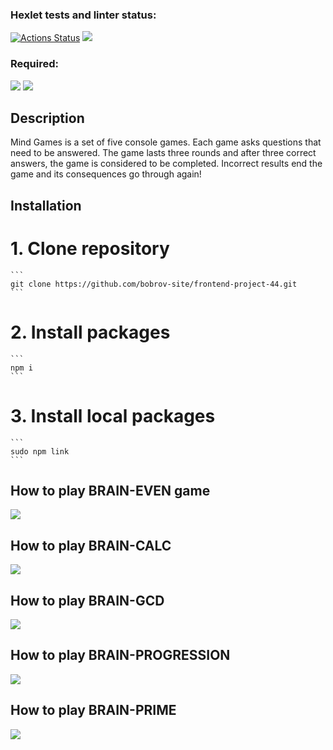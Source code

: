 ### Hexlet tests and linter status:
[![Actions Status](https://github.com/bobrov-site/frontend-project-44/workflows/hexlet-check/badge.svg)](https://github.com/bobrov-site/frontend-project-44/actions)
<a href="https://codeclimate.com/github/bobrov-site/frontend-project-44/maintainability"><img src="https://api.codeclimate.com/v1/badges/18009dfbf4a5c083f135/maintainability" /></a>

### Required:

<img src="https://img.shields.io/badge/node-%3E%3D13.2.0-brightgreen"/> <img src="https://img.shields.io/badge/npm-%3E%3D6.3.0-blue"/>

## Description

Mind Games is a set of five console games. Each game asks questions that need to be answered. The game lasts three rounds and after three correct answers, the game is considered to be completed. Incorrect results end the game and its consequences go through again!


## Installation
# 1. Clone repository
    ```
    git clone https://github.com/bobrov-site/frontend-project-44.git
    ```
# 2. Install packages
    ```
    npm i
    ```
# 3. Install local packages
    ```
    sudo npm link
    ```

## How to play BRAIN-EVEN game 

<a href="https://asciinema.org/a/q00AJLaji45525uvkxN40gc6N" target="_blank"><img src="https://asciinema.org/a/q00AJLaji45525uvkxN40gc6N.svg" /></a>

## How to play BRAIN-CALC

<a href="https://asciinema.org/a/wkvLHGhMGur9BMiptTkyy4Imo" target="_blank"><img src="https://asciinema.org/a/wkvLHGhMGur9BMiptTkyy4Imo.svg" /></a>

## How to play BRAIN-GCD
<a href="https://asciinema.org/a/1SpG5y3XSz27WeNJS3Okk4jyK" target="_blank"><img src="https://asciinema.org/a/1SpG5y3XSz27WeNJS3Okk4jyK.svg" /></a>

## How to play BRAIN-PROGRESSION

<a href="https://asciinema.org/a/lMSD28kdmMGi7nT3KguDnjsJe" target="_blank"><img src="https://asciinema.org/a/lMSD28kdmMGi7nT3KguDnjsJe.svg" /></a>

## How to play BRAIN-PRIME

<a href="https://asciinema.org/a/bwkrCJo1yBIgXTqnXymDSK8eD" target="_blank"><img src="https://asciinema.org/a/bwkrCJo1yBIgXTqnXymDSK8eD.svg" /></a>